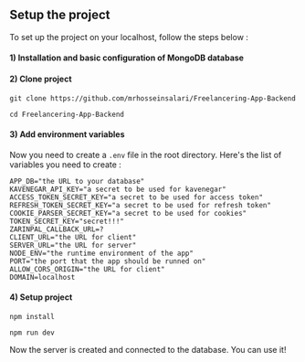 ## Setup the project

To set up the project on your localhost, follow the steps below :

#### 1) Installation and basic configuration of MongoDB database

#### 2) Clone project

```shell
git clone https://github.com/mrhosseinsalari/Freelancering-App-Backend
```

```shell
cd Freelancering-App-Backend
```

#### 3) Add environment variables

Now you need to create a `.env` file in the root directory. Here's the list of variables you need to create :

```env
APP_DB="the URL to your database"
KAVENEGAR_API_KEY="a secret to be used for kavenegar"
ACCESS_TOKEN_SECRET_KEY="a secret to be used for access token"
REFRESH_TOKEN_SECRET_KEY="a secret to be used for refresh token"
COOKIE_PARSER_SECRET_KEY="a secret to be used for cookies"
TOKEN_SECRET_KEY="secret!!!"
ZARINPAL_CALLBACK_URL=?
CLIENT_URL="the URL for client"
SERVER_URL="the URL for server"
NODE_ENV="the runtime environment of the app"
PORT="the port that the app should be runned on"
ALLOW_CORS_ORIGIN="the URL for client"
DOMAIN=localhost
```

#### 4) Setup project

```shell
npm install
```

```shell
npm run dev
```

Now the server is created and connected to the database. You can use it!
